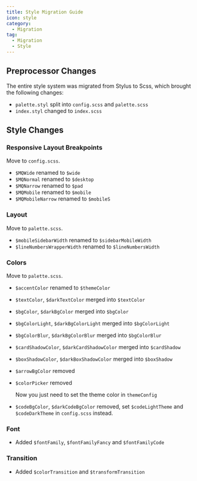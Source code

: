 ```yaml
---
title: Style Migration Guide
icon: style
category:
  - Migration
tag:
  - Migration
  - Style
---
```


## Preprocessor Changes

The entire style system was migrated from Stylus to Scss, which brought the following changes:

- `palette.styl` split into `config.scss` and `palette.scss`
- `index.styl` changed to `index.scss`

## Style Changes

### Responsive Layout Breakpoints

Move to `config.scss`.

- `$MQWide` renamed to `$wide`
- `$MQNormal` renamed to `$desktop`
- `$MQNarrow` renamed to `$pad`
- `$MQMobile` renamed to `$mobile`
- `$MQMobileNarrow` renamed to `$mobileS`

### Layout

Move to `palette.scss`.

- `$mobileSidebarWidth` renamed to `$sidebarMobileWidth`
- `$lineNumbersWrapperWidth` renamed to `$lineNumbersWidth`

### Colors

Move to `palette.scss`.

- `$accentColor` renamed to `$themeColor`
- `$textColor`, `$darkTextColor` merged into `$textColor`
- `$bgColor`, `$darkBgColor` merged into `$bgColor`
- `$bgColorLight`, `$darkBgColorLight` merged into `$bgColorLight`
- `$bgColorBlur`, `$darkBgColorBlur` merged into `$bgColorBlur`
- `$cardShadowColor`, `$darkCardShadowColor` merged into `$cardShadow`
- `$boxShadowColor`, `$darkBoxShadowColor` merged into `$boxShadow`

- `$arrowBgColor` removed

- `$colorPicker` removed

  Now you just need to set the theme color in `themeConfig`

- `$codeBgColor`, `$darkCodeBgColor` removed, set `$codeLightTheme` and `$codeDarkTheme` in `config.scss` instead.

### Font

- Added `$fontFamily`, `$fontFamilyFancy` and `$fontFamilyCode`

### Transition

- Added `$colorTransition` and `$transformTransition`
